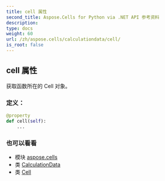 ```yaml
---
title: cell 属性
second_title: Aspose.Cells for Python via .NET API 参考资料
description:
type: docs
weight: 60
url: /zh/aspose.cells/calculationdata/cell/
is_root: false
---
```

## cell 属性

获取函数所在的 Cell 对象。
### 定义：
```python
@property
def cell(self):
    ...
```

### 也可以看看
* 模块 [aspose.cells](../../)
* 类 [CalculationData](/cells/python-net/zh/aspose.cells/calculationdata)
* 类 [Cell](/cells/python-net/zh/aspose.cells/cell)
